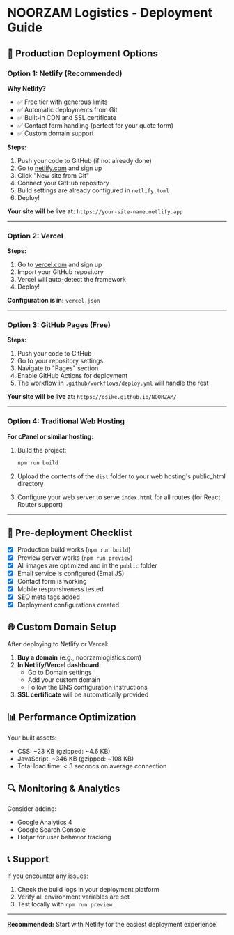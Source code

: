 # NOORZAM Logistics - Deployment Guide

## 🚀 Production Deployment Options

### Option 1: Netlify (Recommended)

**Why Netlify?**
- ✅ Free tier with generous limits
- ✅ Automatic deployments from Git
- ✅ Built-in CDN and SSL certificate
- ✅ Contact form handling (perfect for your quote form)
- ✅ Custom domain support

**Steps:**
1. Push your code to GitHub (if not already done)
2. Go to [netlify.com](https://netlify.com) and sign up
3. Click "New site from Git"
4. Connect your GitHub repository
5. Build settings are already configured in `netlify.toml`
6. Deploy!

**Your site will be live at:** `https://your-site-name.netlify.app`

---

### Option 2: Vercel

**Steps:**
1. Go to [vercel.com](https://vercel.com) and sign up
2. Import your GitHub repository
3. Vercel will auto-detect the framework
4. Deploy!

**Configuration is in:** `vercel.json`

---

### Option 3: GitHub Pages (Free)

**Steps:**
1. Push your code to GitHub
2. Go to your repository settings
3. Navigate to "Pages" section
4. Enable GitHub Actions for deployment
5. The workflow in `.github/workflows/deploy.yml` will handle the rest

**Your site will be live at:** `https://osike.github.io/NOORZAM/`

---

### Option 4: Traditional Web Hosting

**For cPanel or similar hosting:**

1. Build the project:
   ```bash
   npm run build
   ```

2. Upload the contents of the `dist` folder to your web hosting's public_html directory

3. Configure your web server to serve `index.html` for all routes (for React Router support)

---

## 🔧 Pre-deployment Checklist

- [x] Production build works (`npm run build`)
- [x] Preview server works (`npm run preview`)
- [x] All images are optimized and in the `public` folder
- [x] Email service is configured (EmailJS)
- [x] Contact form is working
- [x] Mobile responsiveness tested
- [x] SEO meta tags added
- [x] Deployment configurations created

## 🌐 Custom Domain Setup

After deploying to Netlify or Vercel:

1. **Buy a domain** (e.g., noorzamlogistics.com)
2. **In Netlify/Vercel dashboard:**
   - Go to Domain settings
   - Add your custom domain
   - Follow the DNS configuration instructions
3. **SSL certificate** will be automatically provided

## 📊 Performance Optimization

Your built assets:
- CSS: ~23 KB (gzipped: ~4.6 KB)
- JavaScript: ~346 KB (gzipped: ~108 KB)
- Total load time: < 3 seconds on average connection

## 🔍 Monitoring & Analytics

Consider adding:
- Google Analytics 4
- Google Search Console
- Hotjar for user behavior tracking

## 📞 Support

If you encounter any issues:
1. Check the build logs in your deployment platform
2. Verify all environment variables are set
3. Test locally with `npm run preview`

---

**Recommended:** Start with Netlify for the easiest deployment experience!
